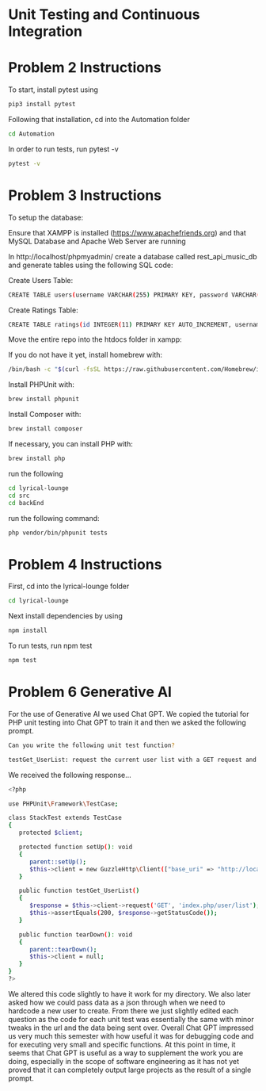 # Unit Testing and Continuous Integration

# Problem 2 Instructions 
To start, install pytest using
```bash
pip3 install pytest
```
Following that installation, cd into the Automation folder 
```bash
cd Automation
```
In order to run tests, run pytest -v

```bash
pytest -v
```

# Problem 3 Instructions
To setup the database: 

Ensure that XAMPP is installed (https://www.apachefriends.org) and that MySQL Database and Apache Web Server are running

In http://localhost/phpmyadmin/ create a database called rest_api_music_db and generate tables using the following SQL code:

Create Users Table:
```bash
CREATE TABLE users(username VARCHAR(255) PRIMARY KEY, password VARCHAR(255))
```

Create Ratings Table:
```bash
CREATE TABLE ratings(id INTEGER(11) PRIMARY KEY AUTO_INCREMENT, username VARCHAR(255), artist VARCHAR(255), song VARCHAR(100), rating INTEGER(1), FOREIGN KEY (username) REFERENCES users(username))
```

Move the entire repo into the htdocs folder in xampp:

If you do not have it yet, install homebrew with:
```bash
/bin/bash -c "$(curl -fsSL https://raw.githubusercontent.com/Homebrew/install/HEAD/install.sh)"
```

Install PHPUnit with:
```bash
brew install phpunit
```

Install Composer with:
```bash
brew install composer
```

If necessary, you can install PHP with:
```bash
brew install php
```
run the following
```bash
cd lyrical-lounge
cd src
cd backEnd
```

run the following command:
```bash
php vendor/bin/phpunit tests
```

# Problem 4 Instructions
First, cd into the lyrical-lounge folder
```bash
cd lyrical-lounge
```

Next install dependencies by using
```bash
npm install
```
To run tests, run npm test
```bash
npm test
```

# Problem 6 Generative AI
For the use of Generative AI we used Chat GPT. We copied the tutorial for PHP unit testing into Chat GPT to train it and then we asked the following prompt. 

```bash
Can you write the following unit test function?

testGet_UserList: request the current user list with a GET request and check that the server responds with a 200 response code.
```

We received the following response...
```bash
<?php

use PHPUnit\Framework\TestCase;

class StackTest extends TestCase
{
   protected $client;

   protected function setUp(): void
   {
      parent::setUp();
      $this->client = new GuzzleHttp\Client(["base_uri" => "http://localhost:3306/index.php"]);
   }

   public function testGet_UserList()
   {
      $response = $this->client->request('GET', 'index.php/user/list');
      $this->assertEquals(200, $response->getStatusCode());
   }

   public function tearDown(): void
   {
      parent::tearDown();
      $this->client = null;
   }
}
?>
```
We altered this code slightly to have it work for my directory. We also later asked how we could pass data as a json through when we need to hardcode a new user to create. From there we just slightly edited each question as the code for each unit test was essentially the same with minor tweaks in the url and the data being sent over. Overall Chat GPT impressed us very much this semester with how useful it was for debugging code and for executing very small and specific functions. At this point in time, it seems that Chat GPT is useful as a way to supplement the work you are doing, especially in the scope of software engineering as it has not yet proved that it can completely output large projects as the result of a single prompt.   



